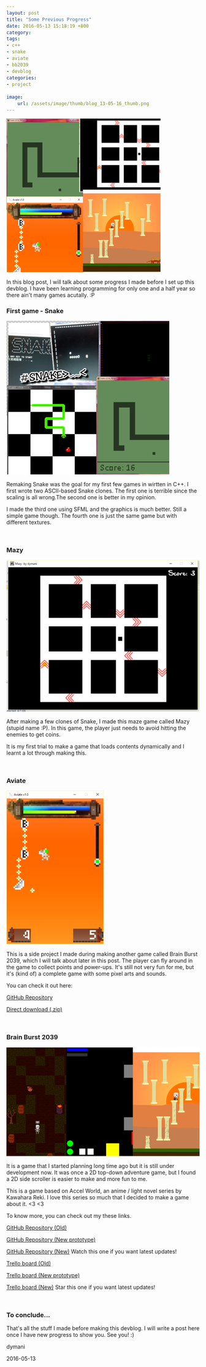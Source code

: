```yaml
---
layout: post
title: "Some Previous Progress"
date: 2016-05-13 15:18:19 +800
category: 
tags: 
- c++
- snake
- aviate
- bb2039
- devblog
categories:
- project

image: 
    url: /assets/image/thumb/blog_13-05-16_thumb.png
---
```


![](/assets/image/blog/blog_13-05-16.png)

<!--arrow-->In this blog post, I will talk about some progress I made before I set up this devblog. I have been learning programming for only one and a half year so there ain't many games acutally.<!--index--> :P

<br>
<h3><b>First game - Snake</b></h3>

![](/assets/image/blog/blog_13-05-16_snake.png)

Remaking Snake was the goal for my first few games in wirtten in C++. I first wrote two ASCII-based Snake clones. The first one is terrible since the scaling is all wrong.The second one is better in my opinion.

I made the third one using SFML and the graphics is much better. Still a simple game though. The fourth one is just the same game but with different textures.

<br>
<h3><b>Mazy</b></h3>

![](/assets/image/blog/blog_13-05-16_mazy.png)

After making a few clones of Snake, I made this maze game called Mazy (stupid name :P). In this game, the player just needs to avoid hitting the enemies to get coins.

It is my first trial to make a game that loads contents dynamically and I learnt a lot through making this.

<br>
<h3><b>Aviate</b></h3>

![](/assets/image/blog/blog_13-05-16_aviate.png)

This is a side project I made during making another game called Brain Burst 2039, which I will talk about later in this post. The player can fly around in the game to collect points and power-ups. It's still not very fun for me, but it's (kind of) a complete game with some pixel arts and sounds.

You can check it out here: 

[GitHub Repository](https://github.com/dymani/Aviate)

[Direct download (.zip)](https://github.com/dymani/Aviate/raw/master/Aviate%20v1.0.zip)

<br>
<h3><b>Brain Burst 2039</b></h3>

![](/assets/image/blog/blog_13-05-16_bb2039.png)

It is a game that I started planning long time ago but it is still under development now. It was once a 2D top-down adventure game, but I found a 2D side scroller is easier to make and more fun to me.

This is a game based on Accel World, an anime / light novel series by Kawahara Reki. I love this series so much that I decided to make a game about it. <3 <3

To know more, you can check out my these links.

[GitHub Repository (Old)](https://github.com/dymani/BrainBurst-Discontinued)

[GitHub Repository (New prototype)](https://github.com/dymani/BrainBurstMVP)

[GitHub Repository (New)](https://github.com/dymani/BrainBurst) Watch this one if you want latest updates!

[Trello board (Old)](https://trello.com/b/EP9nGWG9/brain-burst-old)

[Trello board (New prototype)](https://trello.com/b/ivelzwVQ/brain-burst-mvp)

[Trello board (New)](https://trello.com/b/Clfi3rJC/brain-burst-2039) Star this one if you want latest updates!

<br>
<h3><b>To conclude...</b></h3>

That's all the stuff I made before making this devblog. I will write a post here once I have new progress to show you. See you! :)

dymani

2016-05-13
